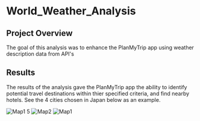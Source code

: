 # World_Weather_Analysis
## Project Overview 
The goal of this analysis was to enhance the PlanMyTrip app using weather description data from API's 
## Results 
The results of the analysis gave the PlanMyTrip app the ability to identify potential travel destinations within thier specified criteria, and find nearby hotels. See the 4 cities chosen in Japan below as an example. 

![Map1 5](https://user-images.githubusercontent.com/111031608/204683007-1e583048-8bb2-46af-8c9f-8b82672ee909.png)
![Map2](https://user-images.githubusercontent.com/111031608/204683028-374d05df-a1cd-48b8-9fea-aed5f3980e75.png)
![Map1](https://user-images.githubusercontent.com/111031608/204683042-0f67e739-8c0f-4f11-9ca5-c32b0bb9643c.png)
